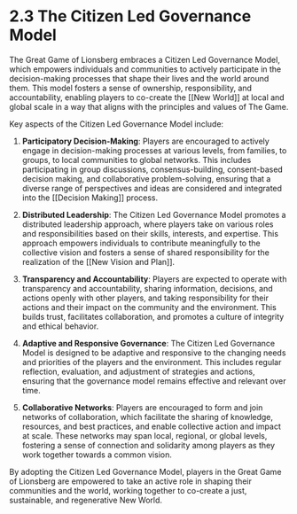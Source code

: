 # 2.3 The Citizen Led Governance Model

The Great Game of Lionsberg embraces a Citizen Led Governance Model, which empowers individuals and communities to actively participate in the decision-making processes that shape their lives and the world around them. This model fosters a sense of ownership, responsibility, and accountability, enabling players to co-create the [[New World]] at local and global scale in a way that aligns with the principles and values of The Game. 

Key aspects of the Citizen Led Governance Model include:

1.  **Participatory Decision-Making**: Players are encouraged to actively engage in decision-making processes at various levels, from families, to groups, to local communities to global networks. This includes participating in group discussions, consensus-building, consent-based decision making, and collaborative problem-solving, ensuring that a diverse range of perspectives and ideas are considered and integrated into the [[Decision Making]] process. 
    
2.  **Distributed Leadership**: The Citizen Led Governance Model promotes a distributed leadership approach, where players take on various roles and responsibilities based on their skills, interests, and expertise. This approach empowers individuals to contribute meaningfully to the collective vision and fosters a sense of shared responsibility for the realization of the [[New Vision and Plan]].
    
3.  **Transparency and Accountability**: Players are expected to operate with transparency and accountability, sharing information, decisions, and actions openly with other players, and taking responsibility for their actions and their impact on the community and the environment. This builds trust, facilitates collaboration, and promotes a culture of integrity and ethical behavior.
    
4.  **Adaptive and Responsive Governance**: The Citizen Led Governance Model is designed to be adaptive and responsive to the changing needs and priorities of the players and the environment. This includes regular reflection, evaluation, and adjustment of strategies and actions, ensuring that the governance model remains effective and relevant over time.
    
5.  **Collaborative Networks**: Players are encouraged to form and join networks of collaboration, which facilitate the sharing of knowledge, resources, and best practices, and enable collective action and impact at scale. These networks may span local, regional, or global levels, fostering a sense of connection and solidarity among players as they work together towards a common vision.
    

By adopting the Citizen Led Governance Model, players in the Great Game of Lionsberg are empowered to take an active role in shaping their communities and the world, working together to co-create a just, sustainable, and regenerative New World.